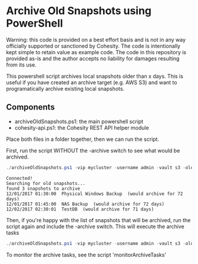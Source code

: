# Archive Old Snapshots using PowerShell

Warning: this code is provided on a best effort basis and is not in any way officially supported or sanctioned by Cohesity. The code is intentionally kept simple to retain value as example code. The code in this repository is provided as-is and the author accepts no liability for damages resulting from its use.

This powershell script archives local snapshots older than x days. This is useful if you have created an archive target (e.g. AWS S3) and want to programatically archive existing local snapshots.

## Components

* archiveOldSnapshots.ps1: the main powershell script
* cohesity-api.ps1: the Cohesity REST API helper module

Place both files in a folder together, then we can run the script.

First, run the script WITHOUT the -archive switch to see what would be archived.

```powershell
./archiveOldSnapshots.ps1 -vip mycluster -username admin -vault s3 -olderThan 365 -IfExpiringAfter 30
```
```text
Connected!
Searching for old snapshots...
found 3 snapshots to archive
12/01/2017 01:30:00  Physical Windows Backup  (would archive for 72 days)
12/01/2017 01:45:00  NAS Backup  (would archive for 72 days)
12/02/2017 02:30:01  TestDB  (would archive for 71 days)
```
Then, if you're happy with the list of snapshots that will be archived, run the script again and include the -archive switch. This will execute the archive tasks

```powershell
./archiveOldSnapshots.ps1 -vip mycluster -username admin -vault s3 -olderThan 365 -IfExpiringAfter 30 -archive
```

To monitor the archive tasks, see the script 'monitorArchiveTasks' 
